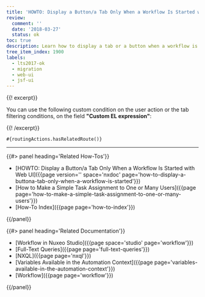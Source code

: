 ```yaml
---
title: 'HOWTO: Display a Button/a Tab Only When a Workflow Is Started with JSF UI'
review:
  comment: ''
  date: '2018-03-27'
  status: ok
toc: true
description: Learn how to display a tab or a button when a workflow is started.
tree_item_index: 1900
labels:
  - lts2017-ok
  - migration
  - web-ui
  - jsf-ui
---
```


{{! excerpt}}

You can use the following custom condition on the user action or the tab filtering conditions, on the field **"Custom EL expression"**:

{{! /excerpt}}

```
#{routingActions.hasRelatedRoute()}
```

---

<div class="row" data-equalizer data-equalize-on="medium"><div class="column medium-6">{{#> panel heading='Related How-Tos'}}

- [HOWTO: Display a Button/a Tab Only When a Workflow Is Started with Web UI]({{page version='' space='nxdoc' page='how-to-display-a-buttona-tab-only-when-a-workflow-is-started'}})
- [How to Make a Simple Task Assignment to One or Many Users]({{page page='how-to-make-a-simple-task-assignment-to-one-or-many-users'}})
- [How-To Index]({{page page='how-to-index'}})

{{/panel}}</div><div class="column medium-6">{{#> panel heading='Related Documentation'}}

- [Workflow in Nuxeo Studio]({{page space='studio' page='workflow'}})
- [Full-Text Queries]({{page page='full-text-queries'}})
- [NXQL]({{page page='nxql'}})
- [Variables Available in the Automation Context]({{page page='variables-available-in-the-automation-context'}})
- [Workflow]({{page page='workflow'}})

{{/panel}}</div></div>
